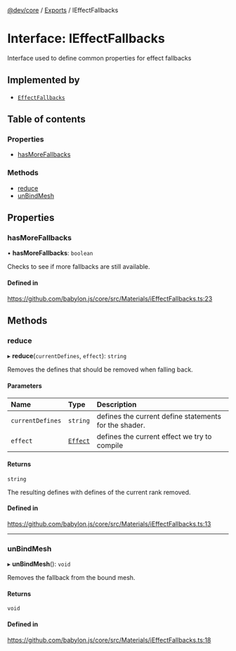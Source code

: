 [@dev/core](../README.md) / [Exports](../modules.md) / IEffectFallbacks

# Interface: IEffectFallbacks

Interface used to define common properties for effect fallbacks

## Implemented by

- [`EffectFallbacks`](../classes/EffectFallbacks.md)

## Table of contents

### Properties

- [hasMoreFallbacks](IEffectFallbacks.md#hasmorefallbacks)

### Methods

- [reduce](IEffectFallbacks.md#reduce)
- [unBindMesh](IEffectFallbacks.md#unbindmesh)

## Properties

### hasMoreFallbacks

• **hasMoreFallbacks**: `boolean`

Checks to see if more fallbacks are still available.

#### Defined in

https://github.com/babylon.js/core/src/Materials/iEffectFallbacks.ts:23

## Methods

### reduce

▸ **reduce**(`currentDefines`, `effect`): `string`

Removes the defines that should be removed when falling back.

#### Parameters

| Name | Type | Description |
| :------ | :------ | :------ |
| `currentDefines` | `string` | defines the current define statements for the shader. |
| `effect` | [`Effect`](../classes/Effect.md) | defines the current effect we try to compile |

#### Returns

`string`

The resulting defines with defines of the current rank removed.

#### Defined in

https://github.com/babylon.js/core/src/Materials/iEffectFallbacks.ts:13

___

### unBindMesh

▸ **unBindMesh**(): `void`

Removes the fallback from the bound mesh.

#### Returns

`void`

#### Defined in

https://github.com/babylon.js/core/src/Materials/iEffectFallbacks.ts:18
